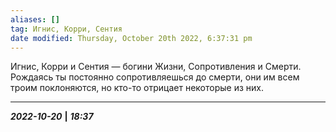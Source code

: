 ```yaml
---
aliases: []
tag: Игнис, Корри, Сентия
date modified: Thursday, October 20th 2022, 6:37:31 pm
---
```

Игнис, Корри и Сентия — богини Жизни, Сопротивления и Смерти. Рождаясь ты постоянно сопротивляешься до смерти, они им всем троим поклоняются, но кто-то отрицает некоторые из них.
___
***2022-10-20*** **|** ***18:37***
 

